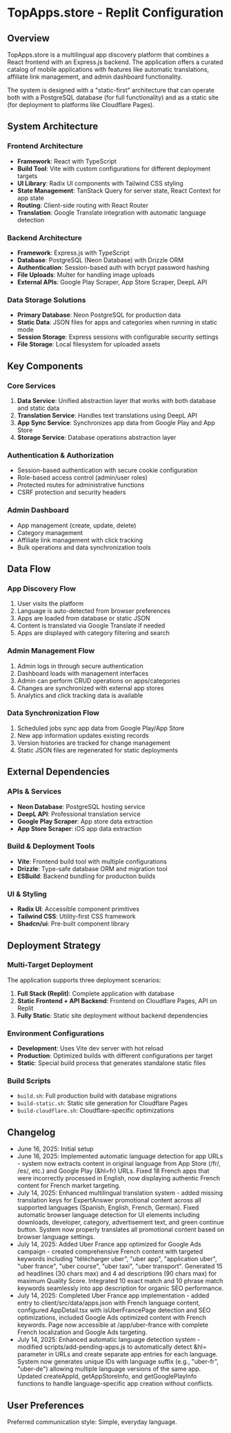 # TopApps.store - Replit Configuration

## Overview

TopApps.store is a multilingual app discovery platform that combines a React frontend with an Express.js backend. The application offers a curated catalog of mobile applications with features like automatic translations, affiliate link management, and admin dashboard functionality.

The system is designed with a "static-first" architecture that can operate both with a PostgreSQL database (for full functionality) and as a static site (for deployment to platforms like Cloudflare Pages).

## System Architecture

### Frontend Architecture
- **Framework**: React with TypeScript
- **Build Tool**: Vite with custom configurations for different deployment targets
- **UI Library**: Radix UI components with Tailwind CSS styling
- **State Management**: TanStack Query for server state, React Context for app state
- **Routing**: Client-side routing with React Router
- **Translation**: Google Translate integration with automatic language detection

### Backend Architecture
- **Framework**: Express.js with TypeScript
- **Database**: PostgreSQL (Neon Database) with Drizzle ORM
- **Authentication**: Session-based auth with bcrypt password hashing
- **File Uploads**: Multer for handling image uploads
- **External APIs**: Google Play Scraper, App Store Scraper, DeepL API

### Data Storage Solutions
- **Primary Database**: Neon PostgreSQL for production data
- **Static Data**: JSON files for apps and categories when running in static mode
- **Session Storage**: Express sessions with configurable security settings
- **File Storage**: Local filesystem for uploaded assets

## Key Components

### Core Services
1. **Data Service**: Unified abstraction layer that works with both database and static data
2. **Translation Service**: Handles text translations using DeepL API
3. **App Sync Service**: Synchronizes app data from Google Play and App Store
4. **Storage Service**: Database operations abstraction layer

### Authentication & Authorization
- Session-based authentication with secure cookie configuration
- Role-based access control (admin/user roles)
- Protected routes for administrative functions
- CSRF protection and security headers

### Admin Dashboard
- App management (create, update, delete)
- Category management
- Affiliate link management with click tracking
- Bulk operations and data synchronization tools

## Data Flow

### App Discovery Flow
1. User visits the platform
2. Language is auto-detected from browser preferences
3. Apps are loaded from database or static JSON
4. Content is translated via Google Translate if needed
5. Apps are displayed with category filtering and search

### Admin Management Flow
1. Admin logs in through secure authentication
2. Dashboard loads with management interfaces
3. Admin can perform CRUD operations on apps/categories
4. Changes are synchronized with external app stores
5. Analytics and click tracking data is available

### Data Synchronization Flow
1. Scheduled jobs sync app data from Google Play/App Store
2. New app information updates existing records
3. Version histories are tracked for change management
4. Static JSON files are regenerated for static deployments

## External Dependencies

### APIs & Services
- **Neon Database**: PostgreSQL hosting service
- **DeepL API**: Professional translation service
- **Google Play Scraper**: App store data extraction
- **App Store Scraper**: iOS app data extraction

### Build & Deployment Tools
- **Vite**: Frontend build tool with multiple configurations
- **Drizzle**: Type-safe database ORM and migration tool
- **ESBuild**: Backend bundling for production builds

### UI & Styling
- **Radix UI**: Accessible component primitives
- **Tailwind CSS**: Utility-first CSS framework
- **Shadcn/ui**: Pre-built component library

## Deployment Strategy

### Multi-Target Deployment
The application supports three deployment scenarios:

1. **Full Stack (Replit)**: Complete application with database
2. **Static Frontend + API Backend**: Frontend on Cloudflare Pages, API on Replit
3. **Fully Static**: Static site deployment without backend dependencies

### Environment Configurations
- **Development**: Uses Vite dev server with hot reload
- **Production**: Optimized builds with different configurations per target
- **Static**: Special build process that generates standalone static files

### Build Scripts
- `build.sh`: Full production build with database migrations
- `build-static.sh`: Static site generation for Cloudflare Pages
- `build-cloudflare.sh`: Cloudflare-specific optimizations

## Changelog
- June 16, 2025: Initial setup
- June 16, 2025: Implemented automatic language detection for app URLs - system now extracts content in original language from App Store (/fr/, /es/, etc.) and Google Play (&hl=fr) URLs. Fixed 18 French apps that were incorrectly processed in English, now displaying authentic French content for French market targeting.
- July 14, 2025: Enhanced multilingual translation system - added missing translation keys for ExpertAnswer promotional content across all supported languages (Spanish, English, French, German). Fixed automatic browser language detection for UI elements including downloads, developer, category, advertisement text, and green continue button. System now properly translates all promotional content based on browser language settings.
- July 14, 2025: Added Uber France app optimized for Google Ads campaign - created comprehensive French content with targeted keywords including "télécharger uber", "uber app", "application uber", "uber france", "uber course", "uber taxi", "uber transport". Generated 15 ad headlines (30 chars max) and 4 ad descriptions (90 chars max) for maximum Quality Score. Integrated 10 exact match and 10 phrase match keywords seamlessly into app description for organic SEO performance.
- July 14, 2025: Completed Uber France app implementation - added entry to client/src/data/apps.json with French language content, configured AppDetail.tsx with isUberFrancePage detection and SEO optimizations, included Google Ads optimized content with French keywords. Page now accessible at /app/uber-france with complete French localization and Google Ads targeting.
- July 14, 2025: Enhanced automatic language detection system - modified scripts/add-pending-apps.js to automatically detect &hl= parameter in URLs and create separate app entries for each language. System now generates unique IDs with language suffix (e.g., "uber-fr", "uber-de") allowing multiple language versions of the same app. Updated createAppId, getAppStoreInfo, and getGooglePlayInfo functions to handle language-specific app creation without conflicts.

## User Preferences

Preferred communication style: Simple, everyday language.